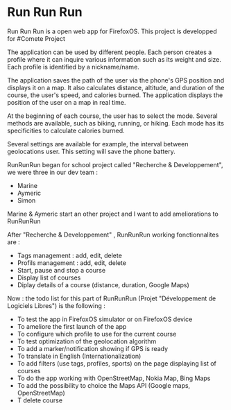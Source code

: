 <h1>Run Run Run</h1>
<p>Run Run Run is a open web app for FirefoxOS. This project is developped for #Comete Project</p>

<p>The application can be used by different people. Each person creates a profile where it can inquire various information such as its weight and size. Each profile is identified by a nickname/name.</p>

<p>The application saves the path of the user via the phone's GPS position and displays it on a map. It also calculates distance, altitude, and duration of the course, the user's speed, and calories burned.
The application displays the position of the user on a map in real time.</p>

<p>At the beginning of each course, the user has to select the mode. Several methods are available, such as biking, running, or hiking. Each mode has its specificities to calculate calories burned.</p>

<p>Several settings are available for example, the interval between geolocations user. This setting will save the phone battery.</p>

<p> RunRunRun began for school project called "Recherche & Developpement", we were three in our dev team :
<ul>
<li>Marine</li>
<li>Aymeric</li>
<li>Simon</li>
</ul>
Marine & Aymeric start an other project and I want to add ameliorations to RunRunRun</p>

<p>After "Recherche & Developpement" , RunRunRun working fonctionnalites are :
<ul>
<li>Tags management : add, edit, delete</li>
<li>Profils management : add, edit, delete</li>
<li>Start, pause and stop a course </li>
<li>Display list of courses </li>
<li>Diplay details of a course (distance, duration, Google Maps)</li>
</ul>
</p>

Now : the todo list for this part of RunRunRun (Projet "Développement de Logiciels Libres") is the following :
<ul>
<li>To test the app in FirefoxOS simulator or on FirefoxOS device</li>
<li>To ameliore the first launch of the app</li>
<li>To configure which profile to use for the current course</li>
<li>To test optimization of the geolocation algorithm</li>
<li>To add a marker/notification showing if GPS is ready</li>
<li>To translate in English (Internationalization)</li>
<li>To add filters (use tags, profiles, sports) on the page displaying list of courses</li>
<li>To do the app working with OpenStreetMap, Nokia Map, Bing Maps</li>
<li>To add the possibility to choice the Maps API (Google maps, OpenStreetMap)</li>
<li>T delete course</li>
</ul>
